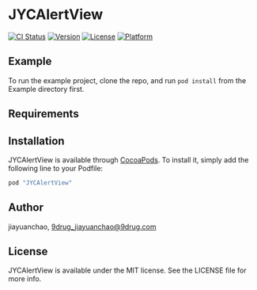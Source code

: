 # JYCAlertView

[![CI Status](http://img.shields.io/travis/jiayuanchao/JYCAlertView.svg?style=flat)](https://travis-ci.org/jiayuanchao/JYCAlertView)
[![Version](https://img.shields.io/cocoapods/v/JYCAlertView.svg?style=flat)](http://cocoapods.org/pods/JYCAlertView)
[![License](https://img.shields.io/cocoapods/l/JYCAlertView.svg?style=flat)](http://cocoapods.org/pods/JYCAlertView)
[![Platform](https://img.shields.io/cocoapods/p/JYCAlertView.svg?style=flat)](http://cocoapods.org/pods/JYCAlertView)

## Example

To run the example project, clone the repo, and run `pod install` from the Example directory first.

## Requirements

## Installation

JYCAlertView is available through [CocoaPods](http://cocoapods.org). To install
it, simply add the following line to your Podfile:

```ruby
pod "JYCAlertView"
```

## Author

jiayuanchao, 9drug_jiayuanchao@9drug.com

## License

JYCAlertView is available under the MIT license. See the LICENSE file for more info.
